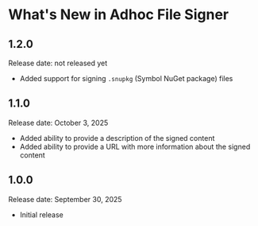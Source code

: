 # What's New in Adhoc File Signer

## 1.2.0

Release date: not released yet

- Added support for signing `.snupkg` (Symbol NuGet package) files

## 1.1.0

Release date: October 3, 2025

- Added ability to provide a description of the signed content
- Added ability to provide a URL with more information about the signed content

## 1.0.0

Release date: September 30, 2025

- Initial release
